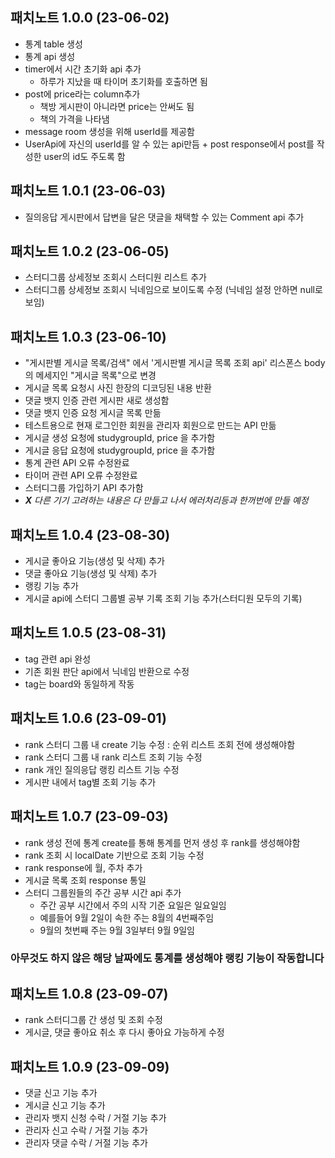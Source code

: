 ## 패치노트 1.0.0 (23-06-02)

- 통계 table 생성
- 통계 api 생성
- timer에서 시간 초기화 api 추가
  - 하루가 지났을 때 타이머 초기화를 호출하면 됨
- post에 price라는 column추가
  - 책방 게시판이 아니라면 price는 안써도 됨
  - 책의 가격을 나타냄
- message room 생성을 위해 userId를 제공함
- UserApi에 자신의 userId를 알 수 있는 api만듬 + post response에서 post를 작성한 user의 id도 주도록 함

## 패치노트 1.0.1 (23-06-03)

- 질의응답 게시판에서 답변을 달은 댓글을 채택할 수 있는 Comment api 추가

## 패치노트 1.0.2 (23-06-05)

- 스터디그룹 상세정보 조회시 스터디원 리스트 추가
- 스터디그룹 상세정보 조회시 닉네임으로 보이도록 수정 (닉네임 설정 안하면 null로 보임)

## 패치노트 1.0.3 (23-06-10)

- "게시판별 게시글 목록/검색" 에서 '게시판별 게시글 목록 조회 api' 리스폰스 body의 메세지인 "게시글 목록"으로 변경
- 게시글 목록 요청시 사진 한장의 디코딩된 내용 반환
- 댓글 뱃지 인증 관련 게시판 새로 생성함
- 댓글 뱃지 인증 요청 게시글 목록 만듦
- 테스트용으로 현재 로그인한 회원을 관리자 회원으로 만드는 API 만듦
- 게시글 생성 요청에 studygroupId, price 을 추가함
- 게시글 응답 요청에 studygroupId, price 을 추가함
- 통계 관련 API 오류 수정완료
- 타이머 관련 API 오류 수정완료
- 스터디그룹 가입하기 API 추가함
- **_X_** _다른 기기 고려하는 내용은 다 만들고 나서 에러처리등과 한꺼번에 만들 예정_

## 패치노트 1.0.4 (23-08-30)

- 게시글 좋아요 기능(생성 및 삭제) 추가
- 댓글 좋아요 기능(생성 및 삭제) 추가
- 랭킹 기능 추가
- 게시글 api에 스터디 그룹별 공부 기록 조회 기능 추가(스터디원 모두의 기록)

## 패치노트 1.0.5 (23-08-31)

- tag 관련 api 완성
- 기존 회원 판단 api에서 닉네임 반환으로 수정
- tag는 board와 동일하게 작동

## 패치노트 1.0.6 (23-09-01)

- rank 스터디 그룹 내 create 기능 수정 : 순위 리스트 조회 전에 생성해야함
- rank 스터디 그룹 내 rank 리스트 조회 기능 수정
- rank 개인 질의응답 랭킹 리스트 기능 수정
- 게시판 내에서 tag별 조회 기능 추가

## 패치노트 1.0.7 (23-09-03)

- rank 생성 전에 통계 create를 통해 통계를 먼저 생성 후 rank를 생성해야함
- rank 조회 시 localDate 기반으로 조회 기능 수정
- rank response에 월, 주차 추가
- 게시글 목록 조회 response 통일
- 스터디 그룹원들의 주간 공부 시간 api 추가
  - 주간 공부 시간에서 주의 시작 기준 요일은 일요일임
  - 예를들어 9월 2일이 속한 주는 8월의 4번째주임
  - 9월의 첫번째 주는 9월 3일부터 9월 9일임

### 아무것도 하지 않은 해당 날짜에도 통계를 생성해야 랭킹 기능이 작동합니다

## 패치노트 1.0.8 (23-09-07)

- rank 스터디그룹 간 생성 및 조회 수정
- 게시글, 댓글 좋아요 취소 후 다시 좋아요 가능하게 수정

## 패치노트 1.0.9 (23-09-09)

- 댓글 신고 기능 추가
- 게시글 신고 기능 추가
- 관리자 뱃지 신청 수락 / 거절 기능 추가
- 관리자 신고 수락 / 거절 기능 추가
- 관리자 댓글 수락 / 거절 기능 추가
